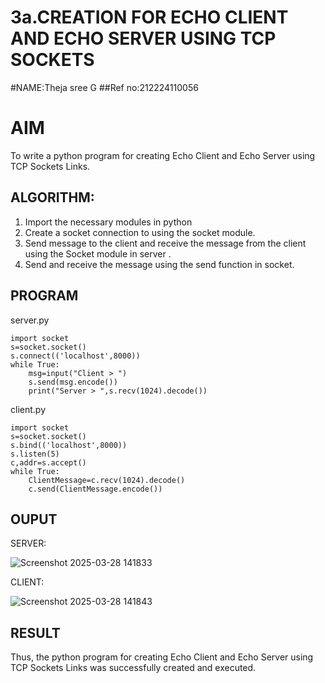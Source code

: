 # 3a.CREATION FOR ECHO CLIENT AND ECHO SERVER USING TCP SOCKETS
#NAME:Theja sree G
##Ref no:212224110056
# AIM
To write a python program for creating Echo Client and Echo Server using TCP
Sockets Links.
## ALGORITHM:
1. Import the necessary modules in python
2. Create a socket connection to using the socket module.
3. Send message to the client and receive the message from the client using the Socket module in
 server .
4. Send and receive the message using the send function in socket.
## PROGRAM
server.py
```
import socket
s=socket.socket()
s.connect(('localhost',8000))
while True:
    msg=input("Client > ")
    s.send(msg.encode())
    print("Server > ",s.recv(1024).decode())
```
client.py
```
import socket
s=socket.socket()
s.bind(('localhost',8000))
s.listen(5)
c,addr=s.accept()
while True:
    ClientMessage=c.recv(1024).decode()
    c.send(ClientMessage.encode())
```
## OUPUT
SERVER:

![Screenshot 2025-03-28 141833](https://github.com/user-attachments/assets/1a34ca08-f3a4-473f-bc5c-9d47864cf9ec)

CLIENT:

![Screenshot 2025-03-28 141843](https://github.com/user-attachments/assets/5e8051ff-b6b9-476c-94c2-f2f097053816)

## RESULT
Thus, the python program for creating Echo Client and Echo Server using TCP Sockets Links 
was successfully created and executed.
